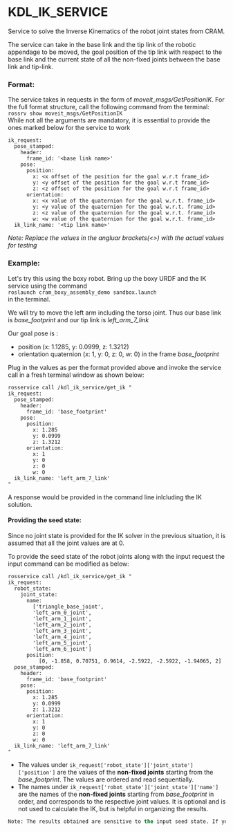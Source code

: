 # KDL_IK_SERVICE

Service to solve the Inverse Kinematics of the robot joint states from CRAM.

The service can take in the base link and the tip link of the robotic appendage to be moved, the goal position of the tip link with respect to the base link and the current state of all the non-fixed joints between the base link and tip-link.

### Format:
The service takes in requests in the form of *moveit_msgs/GetPositionIK*. For the full format structure, call the following command from the terminal: 
```rossrv show moveit_msgs/GetPositionIK ```  
While not all the arguments are mandatory, it is essential to provide the ones marked below for the service to work
```
ik_request:
  pose_stamped:
    header:
      frame_id: '<base link name>'
    pose:
      position:
        x: <x offset of the position for the goal w.r.t frame_id>
        y: <y offset of the position for the goal w.r.t frame_id>
        z: <z offset of the position for the goal w.r.t frame_id>
      orientation: 
        x: <x value of the quaternion for the goal w.r.t. frame_id>
        y: <y value of the quaternion for the goal w.r.t. frame_id>
        z: <z value of the quaternion for the goal w.r.t. frame_id>
        w: <w value of the quaternion for the goal w.r.t. frame_id>
  ik_link_name: '<tip link name>'
```
*Note: Replace the values in the angluar brackets(<>) with the actual values for testing*

### Example:
Let's try this using the boxy robot. Bring up the boxy URDF and the IK service using the command  
```roslaunch cram_boxy_assembly_demo sandbox.launch```  
in the terminal.  

We will try to move the left arm including the torso joint. Thus our base link is *base_footprint* and our tip link is *left_arm_7_link*

Our goal pose is :
* position (x: 1.1285, y: 0.0999, z: 1.3212)
* orientation quaternion (x: 1, y: 0, z: 0, w: 0)
in the frame *base_footprint*

Plug in the values as per the format provided above and invoke the service call in a fresh terminal window as shown below: 
``` 
rosservice call /kdl_ik_service/get_ik "
ik_request:
  pose_stamped:
    header:                     
      frame_id: 'base_footprint'
    pose:
      position:
        x: 1.285
        y: 0.0999
        z: 1.3212
      orientation: 
        x: 1
        y: 0
        z: 0
        w: 0                     
  ik_link_name: 'left_arm_7_link'
"
```

A response would be provided in the command line inlcluding the IK solution.

#### Providing the seed state:
Since no joint state is provided for the IK solver in the previous situation, it is assumed that all the joint values are at 0.  

To provide the seed state of the robot joints along with the input request the input command can be modified as below:
```
rosservice call /kdl_ik_service/get_ik "
ik_request:
  robot_state:
    joint_state:
      name: 
        ['triangle_base_joint',
        'left_arm_0_joint', 
        'left_arm_1_joint', 
        'left_arm_2_joint',
        'left_arm_3_joint',
        'left_arm_4_joint',
        'left_arm_5_joint',
        'left_arm_6_joint']
      position:
          [0, -1.858, 0.70751, 0.9614, -2.5922, -2.5922, -1.94065, 2]
  pose_stamped:
    header:
      frame_id: 'base_footprint'
    pose:
      position:
        x: 1.285
        y: 0.0999
        z: 1.3212
      orientation: 
        x: 1
        y: 0
        z: 0
        w: 0
  ik_link_name: 'left_arm_7_link'
"
```
* The values under ```ik_request['robot_state']['joint_state']['position']``` are the values of the __non-fixed joints__ starting from the *base_footprint*. The values are ordered and read sequentially.
* The names under ```ik_request['robot_state']['joint_state']['name']``` are the names of the __non-fixed joints__ starting from *base_footprint* in order, and corresponds to the respective joint values. It is optional and is not used to calculate the IK, but is helpful in organizing the results.

```lisp
Note: The results obtained are sensitive to the input seed state. If you get any invalid result with the existing seed state, try applying 0 as the seed state
```